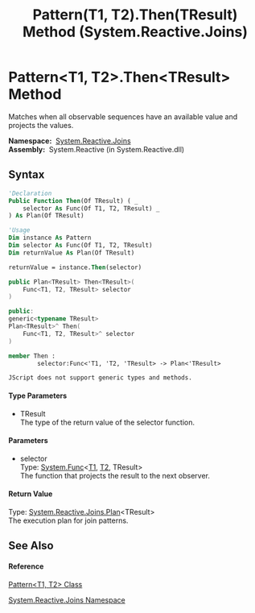 ﻿---
title: Pattern(T1, T2).Then(TResult) Method  (System.Reactive.Joins)
TOCTitle: Then(TResult) Method
ms:assetid: M:System.Reactive.Joins.Pattern`2.Then``1(System.Func{`0,`1,``0})
ms:mtpsurl: https://msdn.microsoft.com/en-us/library/Hh229617(v=VS.103)
ms:contentKeyID: 36069032
ms.date: 06/28/2011
mtps_version: v=VS.103
f1_keywords:
- System.Reactive.Joins.Pattern`2.Then``1
dev_langs:
- CSharp
- JScript
- VB
- FSharp
- c++
---

# Pattern\<T1, T2\>.Then\<TResult\> Method

Matches when all observable sequences have an available value and projects the values.

**Namespace:**  [System.Reactive.Joins](hh211841\(v=vs.103\).md)  
**Assembly:**  System.Reactive (in System.Reactive.dll)

## Syntax

``` vb
'Declaration
Public Function Then(Of TResult) ( _
    selector As Func(Of T1, T2, TResult) _
) As Plan(Of TResult)
```

``` vb
'Usage
Dim instance As Pattern
Dim selector As Func(Of T1, T2, TResult)
Dim returnValue As Plan(Of TResult)

returnValue = instance.Then(selector)
```

``` csharp
public Plan<TResult> Then<TResult>(
    Func<T1, T2, TResult> selector
)
```

``` c++
public:
generic<typename TResult>
Plan<TResult>^ Then(
    Func<T1, T2, TResult>^ selector
)
```

``` fsharp
member Then : 
        selector:Func<'T1, 'T2, 'TResult> -> Plan<'TResult> 
```

``` jscript
JScript does not support generic types and methods.
```

#### Type Parameters

  - TResult  
    The type of the return value of the selector function.

#### Parameters

  - selector  
    Type: [System.Func](https://msdn.microsoft.com/en-us/library/Bb534647)\<[T1](hh229293\(v=vs.103\).md), [T2](hh229293\(v=vs.103\).md), TResult\>  
    The function that projects the result to the next observer.  

#### Return Value

Type: [System.Reactive.Joins.Plan](hh229039\(v=vs.103\).md)\<TResult\>  
The execution plan for join patterns.  

## See Also

#### Reference

[Pattern\<T1, T2\> Class](hh229293\(v=vs.103\).md)

[System.Reactive.Joins Namespace](hh211841\(v=vs.103\).md)

